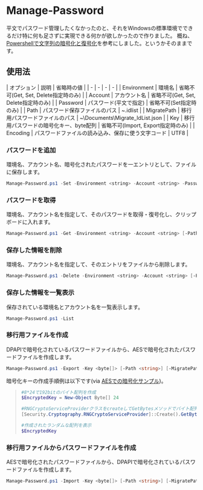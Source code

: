 # Manage-Password

平文でパスワード管理したくなかったのと、それをWindowsの標準環境でできるだけ特に何も足さずに実現できる何かが欲しかったので作りました。
概ね、[Powershellで文字列の暗号化と復号化](https://github.com/senkousya/usingEncryptedStandardStringOnPowershell)を参考にしました。というかそのままです。

## 使用法

| オプション | 説明 | 省略時の値 |
| - | - | - | - |
| Environment | 環境名 | 省略不可(Get, Set, Delete指定時のみ) |
| Account | アカウント名 | 省略不可(Get, Set, Delete指定時のみ) |
| Password | パスワード(平文で指定) | 省略不可(Set指定時のみ) |
| Path | パスワード保存ファイルのパス | ~\.idlist |
| MigratePath | 移行用パスワードファイルのパス | ~\Documents\Migrate_IdList.json |
| Key | 移行用パスワードの暗号化キー、byte配列 | 省略不可(Import, Export指定時のみ) |
| Encoding | パスワードファイルの読み込み、保存に使う文字コード | UTF8 |

### パスワードを追加 

環境名、アカウント名、暗号化されたパスワードを一エントリとして、ファイルに保存します。

```PowerShell
Manage-Password.ps1 -Set -Environment <string> -Account <string> -Password <string> [-Path <string>] [-Encoding <string>]
```

### パスワードを取得

環境名、アカウント名を指定して、そのパスワードを取得・復号化し、クリップボードに入れます。

```PowerShell
Manage-Password.ps1 -Get -Environment <string> -Account <string> [-Path <string>] [-Encoding <string>]
```

### 保存した情報を削除

環境名、アカウント名を指定して、そのエントリをファイルから削除します。

```PowerShell
Manage-Password.ps1 -Delete -Environment <string> -Account <string> [-Path <string>] [-Encoding <string>]
```

### 保存した情報を一覧表示

保存されている環境名とアカウント名を一覧表示します。

```PowerShell
Manage-Password.ps1 -List
```

### 移行用ファイルを作成

DPAPIで暗号化されているパスワードファイルから、AESで暗号化されたパスワードファイルを作成します。

```PowerShell
Manage-Password.ps1 -Export -Key <byte[]> [-Path <string>] [-MigratePath <string>] [-Encoding <string>]
```

暗号化キーの作成手順例は以下です(via [AESでの暗号化サンプル](https://github.com/senkousya/usingEncryptedStandardStringOnPowershell/blob/master/readme.md#aes%E3%81%A7%E3%81%AE%E6%9A%97%E5%8F%B7%E5%8C%96%E3%82%B5%E3%83%B3%E3%83%97%E3%83%AB))。

> ```Powershell
> #8*24で192bitのバイト配列を作成
> $EncryptedKey = New-Object Byte[] 24
> 
> #RNGCryptoServiceProviderクラスをcreateしてGetBytesメソッドでバイト配列をランダムなデータで埋める。
> [Security.Cryptography.RNGCryptoServiceProvider]::Create().GetBytes($EncryptedKey)
> 
> #作成されたランダムな配列を表示
> $EncryptedKey
> ```

### 移行用ファイルからパスワードファイルを作成

AESで暗号化されたパスワードファイルから、DPAPIで暗号化されているパスワードファイルを作成します。

```PowerShell
Manage-Password.ps1 -Import -Key <byte[]> [-Path <string>] [-MigratePath <string>] [-Encoding <string>]
```

